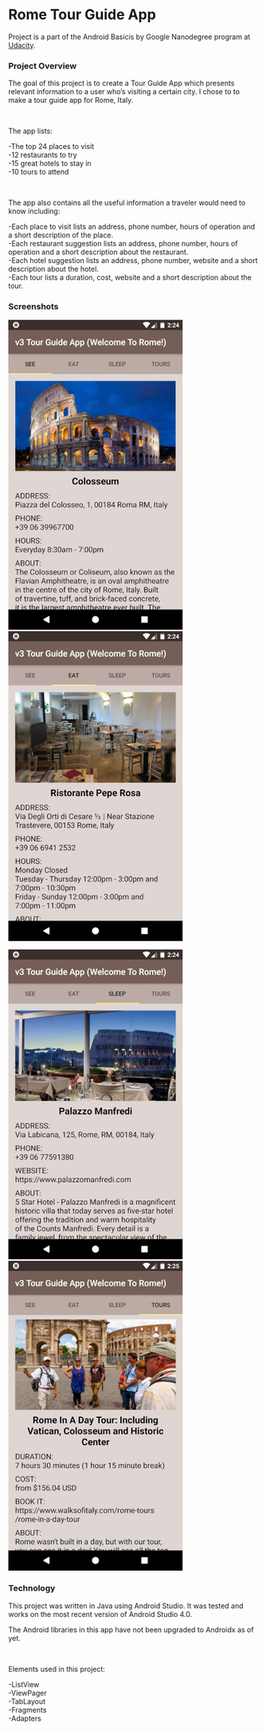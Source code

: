# Rome Tour Guide App

Project is a part of the Android Basicis by Google Nanodegree program at [Udacity](https://www.udacity.com/course/android-basics-nanodegree-by-google--nd803).

### Project Overview

The goal of this project is to create a Tour Guide App which presents relevant information to a user who’s visiting a certain city.  I chose to to make a tour guide app for Rome, Italy.

<br/>

The app lists:

-The top 24 places to visit <br/>
-12 restaurants to try <br/>
-15 great hotels to stay in <br/>
-10 tours to attend <br/>

<br/>

The app also contains all the useful information a traveler would need to know including:

-Each place to visit lists an address, phone number, hours of operation and a short description of the place. <br/>
-Each restaurant suggestion lists an address, phone number, hours of operation and a short description about the restaurant. <br/>
-Each hotel suggestion lists an address, phone number, website and a short description about the hotel. <br/>
-Each tour lists a duration, cost, website and a short description about the tour. <br/>


### Screenshots

<img src="https://github.com/biddlecom/Tour-Guide-App/blob/master/Screenshot_see350.png"> &nbsp; &nbsp; <img src="https://github.com/biddlecom/Tour-Guide-App/blob/master/Screenshot_eat350.png">

<img src="https://github.com/biddlecom/Tour-Guide-App/blob/master/Screenshot_sleep350.png"> &nbsp; &nbsp; <img src="https://github.com/biddlecom/Tour-Guide-App/blob/master/Screenshot_tours350.png">


### Technology

This project was written in Java using Android Studio. It was tested and works on the most recent version of Android Studio 4.0.

The Android libraries in this app have not been upgraded to Androidx as of yet.

<br/>

Elements used in this project:

-ListView <br/>
-ViewPager <br/>
-TabLayout <br/>
-Fragments <br/>
-Adapters <br/>
